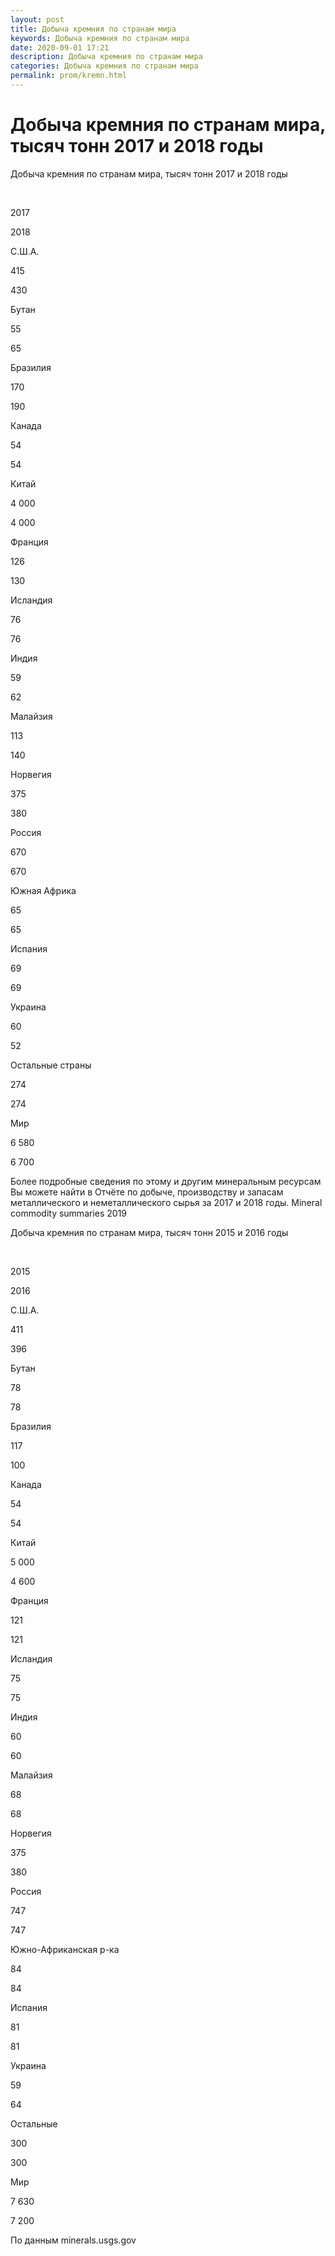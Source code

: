 ```yaml
---
layout: post
title: Добыча кремния по странам мира
keywords: Добыча кремния по странам мира
date: 2020-09-01 17:21
description: Добыча кремния по странам мира
categories: Добыча кремния по странам мира
permalink: prom/kremn.html
---
```


# Добыча кремния по странам мира, тысяч тонн 2017 и 2018 годы




Добыча кремния по странам мира, тысяч тонн 2017 и 2018 годы









 


2017


2018






С.Ш.А.


415


430






Бутан


55


65






Бразилия


170


190






Канада


54


54






Китай


4 000


4 000






Франция


126


130






Исландия


76


76






Индия


59


62






Малайзия


113


140






Норвегия


375


380






Россия


670


670






Южная Африка


65


65






Испания


69


69






Украина


60


52






Остальные страны


274


274






Мир


6 580


6 700









Более подробные сведения по этому и другим минеральным ресурсам Вы можете найти в 
Отчёте по добыче, производству и запасам металлического и неметаллического сырья за 2017 и 2018 годы. Mineral commodity summaries 2019
	


Добыча кремния по странам мира, тысяч тонн 2015 и 2016 годы









 


2015


2016






С.Ш.А.


411


396






Бутан


78


78






Бразилия


117


100






Канада


54


54






Китай


5 000


4 600






Франция


121


121






Исландия


75


75






Индия


60


60






Малайзия


68


68






Норвегия


375


380






Россия


747


747






Южно-Африканская р-ка


84


84






Испания


81


81






Украина


59


64






Остальные


300


300






Мир


7 630


7 200









По данным minerals.usgs.gov
		
			
			
